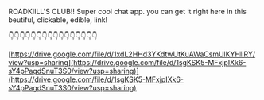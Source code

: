 ROADKIILL'S CLUB!! Super cool chat app.
you can get it right here in this beutiful, clickable, edible, link!

👇👇👇👇👇👇👇👇👇👇👇👇👇👇👇👇

[https://drive.google.com/file/d/1xdL2HHd3YKdtwUtKuAWaCsmUlKYHIiRY/view?usp=sharing](https://drive.google.com/file/d/1sgKSK5-MFxjpIXk6-sY4pPagdSnuT3S0/view?usp=sharing)](https://drive.google.com/file/d/1sgKSK5-MFxjpIXk6-sY4pPagdSnuT3S0/view?usp=sharing)
